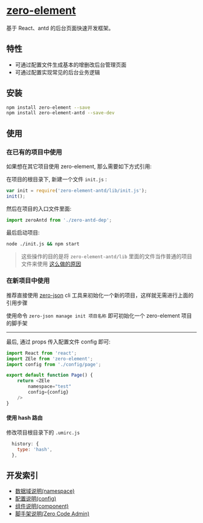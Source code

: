 
# [zero-element](https://github.com/kequandian/zero-element)

基于 React、antd 的后台页面快速开发框架。

## 特性

- 可通过配置文件生成基本的增删改后台管理页面
- 可通过配置实现常见的后台业务逻辑

## 安装

```bash
npm install zero-element --save
npm install zero-element-antd --save-dev
```

## 使用

### 在已有的项目中使用

如果想在其它项目使用 zero-element, 那么需要如下方式引用:

在项目的根目录下, 新建一个文件 `init.js` :

```javascript
var init = require('zero-element-antd/lib/init.js');
init();
```

然后在项目的入口文件里面:

```javascript
import zeroAntd from './zero-antd-dep';
```

最后启动项目:

```bash
node ./init.js && npm start
```

> 这些操作的目的是将 `zero-element-antd/lib` 里面的文件当作普通的项目文件来使用 [这么做的原因](https://github.com/webpack/webpack/issues/10722#issuecomment-629619174)

### 在新项目中使用

推荐直接使用 [zero-json](https://github.com/kequandian/zero-json) cli 工具来初始化一个新的项目，这样就无需进行上面的引用步骤

使用命令 `zero-json manage init 项目名称` 即可初始化一个 zero-element 项目的脚手架

--------------------------------------------------------------------------------

最后, 通过 props 传入配置文件 config 即可:

```javascript
import React from 'react';
import ZEle from 'zero-element';
import config from './config/page';

export default function Page() {
    return <ZEle
        namespace="test"
        config={config}
    />
}
```

#### 使用 hash 路由
修改项目根目录下的 `.umirc.js`
```javascript
  history: {
    type: 'hash',
  },
```

## 开发索引

- [数据域说明(namespace)](/ZElenamespace/)
- [配置说明(config)](/ZEleconfig/)
- [组件说明(component)](/ZEleconfig/component/)
- [脚手架说明(Zero Code Admin)](/code-admin/)
